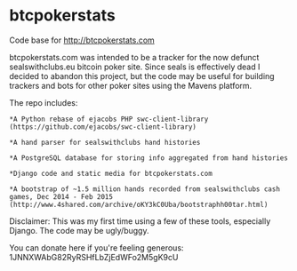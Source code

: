 # btcpokerstats
Code base for http://btcpokerstats.com




btcpokerstats.com was intended to be a tracker for the now defunct sealswithclubs.eu bitcoin poker site. Since seals is effectively dead I decided to abandon this project, but the code may be useful for building trackers and bots for other poker sites using the Mavens platform.

The repo includes:

	*A Python rebase of ejacobs PHP swc-client-library (https://github.com/ejacobs/swc-client-library)
	
	*A hand parser for sealswithclubs hand histories
	
	*A PostgreSQL database for storing info aggregated from hand histories
	
	*Django code and static media for btcpokerstats.com 
	
	*A bootstrap of ~1.5 million hands recorded from sealswithclubs cash games, Dec 2014 - Feb 2015
	(http://www.4shared.com/archive/oKY3kC0Uba/bootstraphh00tar.html)
	
	
	
	
	
Disclaimer: This was my first time using a few of these tools, especially Django. The code may be ugly/buggy.


You can donate here if you're feeling generous: 1JNNXWAbG82RyRSHfLbZjEdWFo2M5gK9cU
